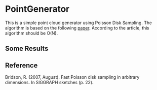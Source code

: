 # PointGenerator
This is a simple point cloud generator using Poisson Disk Sampling. The algorithm is based on the following [paper](https://www.cs.ubc.ca/~rbridson/docs/bridson-siggraph07-poissondisk.pdf). According to the article, this algorithm should be O(N).

## Some Results



## Reference
Bridson, R. (2007, August). Fast Poisson disk sampling in arbitrary dimensions. In SIGGRAPH sketches (p. 22).